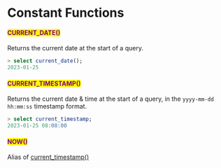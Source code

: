 # Constant Functions

#### <mark style="color:purple;">**CURRENT\_DATE()**</mark>

Returns the current date at the start of a query.

```sql
> select current_date();
2023-01-25
```

#### <mark style="color:purple;">CURRENT\_TIMESTAMP()</mark>

Returns the current date & time at the start of a query, in the `yyyy-mm-dd hh:mm:ss` timestamp format.

```sql
> select current_timestamp;
2023-01-25 08:08:00
```

#### <mark style="color:purple;">NOW()</mark>

Alias of [current\_timestamp()](constant-functions.md#current\_timestamp)
